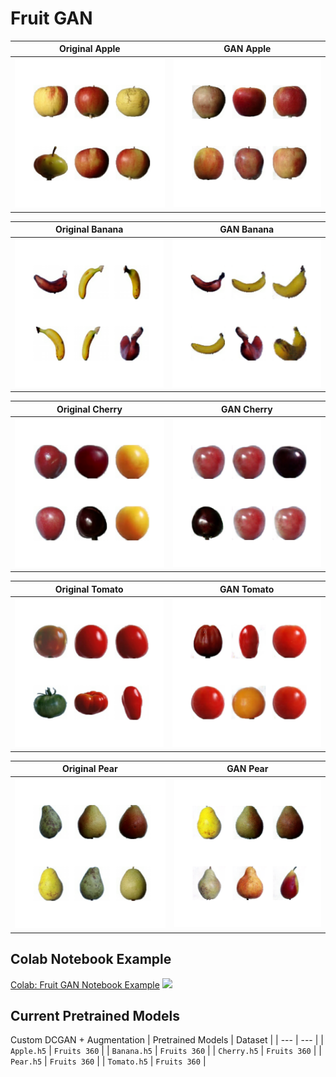 # Fruit GAN

Original Apple             |  GAN Apple
:-------------------------:|:-------------------------:
<img src="data/static/Apple_original.png" width="300px"/>|  <img src="data/static/apple_gan.png" width="300px"/>

Original Banana             |  GAN Banana
:-------------------------:|:-------------------------:
<img src="data/static/Banana_original.png" width="300px"/>|  <img src="data/static/banana_gan.png" width="300px"/>

Original Cherry             |  GAN Cherry
:-------------------------:|:-------------------------:
<img src="data/static/Cherry_original.png" width="300px"/>|  <img src="data/static/cherry_gan.png" width="300px"/>

Original Tomato             |  GAN Tomato
:-------------------------:|:-------------------------:
<img src="data/static/Tomato_original.png" width="300px"/>|  <img src="data/static/tomato_gan.png" width="300px"/>

Original Pear             |  GAN Pear
:-------------------------:|:-------------------------:
<img src="data/static/Pear_original.png" width="300px"/>|  <img src="data/static/pear_gan.png" width="300px"/>

## Colab Notebook Example
[Colab: Fruit GAN Notebook Example](https://colab.research.google.com/drive/1Ud0iQ8fSzxLqrSlckpdbtbDBpOpuAJsB?usp=sharing) [![](https://colab.research.google.com/assets/colab-badge.svg)](https://colab.research.google.com/drive/1Ud0iQ8fSzxLqrSlckpdbtbDBpOpuAJsB?usp=sharing)

## Current Pretrained Models 
Custom DCGAN + Augmentation
| Pretrained Models | Dataset |
| --- | --- | 
| `Apple.h5` | `Fruits 360` | 
| `Banana.h5` | `Fruits 360` | 
| `Cherry.h5` | `Fruits 360` | 
| `Pear.h5` | `Fruits 360` | 
| `Tomato.h5` | `Fruits 360` | 


  
